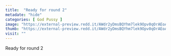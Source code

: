 ```yaml
---
title:  "Ready for round 2"
metadate: "hide"
categories: [ God Pussy ]
image: "https://external-preview.redd.it/AWdr2yDmsBQYhm7lek9Opv0qOrAEoAA-Pc62BOb_1X0.jpg?auto=webp&s=cd71b0540e792f9a998226bae96ffc9dc6d972bf"
thumb: "https://external-preview.redd.it/AWdr2yDmsBQYhm7lek9Opv0qOrAEoAA-Pc62BOb_1X0.jpg?width=1080&crop=smart&auto=webp&s=dae37313c9d2f9c0e55f21c80c7f6239dc32e193"
visit: ""
---
```

Ready for round 2
